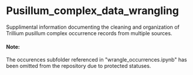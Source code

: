 # Pusillum_complex_data_wrangling
Supplimental information documenting the cleaning and organization of Trillium pusillum complex occurrence records from multiple sources.

#### Note:
The occurences subfolder referenced in "wrangle_occurrences.ipynb" has been omitted from the repository due to protected statuses.
